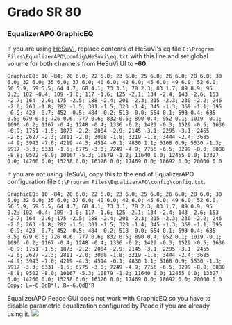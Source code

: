 # Grado SR 80
### EqualizerAPO GraphicEQ
If you are using [HeSuVi](https://sourceforge.net/projects/hesuvi/), replace contents of HeSuVi's eq file `C:\Program Files\EqualizerAPO\config\HeSuVi\eq.txt` with this line and set global volume for both channels from HeSuVi UI to **-60**.
```
GraphicEQ: 10 -84; 20 6.0; 22 6.0; 23 6.0; 25 6.0; 26 6.0; 28 6.0; 30 6.0; 32 6.0; 35 6.0; 37 6.0; 40 6.0; 42 6.0; 45 6.0; 49 6.0; 52 6.0; 56 5.9; 59 5.5; 64 4.7; 68 4.1; 73 3.1; 78 2.3; 83 1.7; 89 0.9; 95 0.2; 102 -0.4; 109 -1.0; 117 -1.6; 125 -2.1; 134 -2.4; 143 -2.6; 153 -2.7; 164 -2.6; 175 -2.5; 188 -2.4; 201 -2.3; 215 -2.3; 230 -2.2; 246 -2.0; 263 -1.8; 282 -1.5; 301 -1.5; 323 -1.4; 345 -1.3; 369 -1.1; 395 -0.9; 423 -0.7; 452 -0.5; 484 -0.2; 518 -0.0; 554 0.1; 593 0.4; 635 0.5; 679 0.6; 726 0.6; 777 0.6; 832 0.5; 890 0.4; 952 0.1; 1019 -0.1; 1090 -0.2; 1167 -0.4; 1248 -0.4; 1336 -0.2; 1429 -0.3; 1529 -0.5; 1636 -0.9; 1751 -1.5; 1873 -2.2; 2004 -2.9; 2145 -3.1; 2295 -3.1; 2455 -2.6; 2627 -2.3; 2811 -2.0; 3008 -1.8; 3219 -1.8; 3444 -2.4; 3685 -4.9; 3943 -7.6; 4219 -4.3; 4514 -0.1; 4830 1.1; 5168 0.9; 5530 -1.3; 5917 -3.3; 6331 -1.6; 6775 -3.0; 7249 -4.9; 7756 -6.5; 8299 -8.0; 8880 -8.8; 9502 -8.0; 10167 -5.3; 10879 -1.2; 11640 0.0; 12455 0.0; 13327 0.0; 14260 0.0; 15258 0.0; 16326 0.0; 17469 0.0; 18692 0.0; 20000 0.0
```
If you are not using HeSuVi, copy this to the end of EqualizerAPO configuration file `C:\Program Files\EqualizerAPO\config\config.txt`.
```
GraphicEQ: 10 -84; 20 6.0; 22 6.0; 23 6.0; 25 6.0; 26 6.0; 28 6.0; 30 6.0; 32 6.0; 35 6.0; 37 6.0; 40 6.0; 42 6.0; 45 6.0; 49 6.0; 52 6.0; 56 5.9; 59 5.5; 64 4.7; 68 4.1; 73 3.1; 78 2.3; 83 1.7; 89 0.9; 95 0.2; 102 -0.4; 109 -1.0; 117 -1.6; 125 -2.1; 134 -2.4; 143 -2.6; 153 -2.7; 164 -2.6; 175 -2.5; 188 -2.4; 201 -2.3; 215 -2.3; 230 -2.2; 246 -2.0; 263 -1.8; 282 -1.5; 301 -1.5; 323 -1.4; 345 -1.3; 369 -1.1; 395 -0.9; 423 -0.7; 452 -0.5; 484 -0.2; 518 -0.0; 554 0.1; 593 0.4; 635 0.5; 679 0.6; 726 0.6; 777 0.6; 832 0.5; 890 0.4; 952 0.1; 1019 -0.1; 1090 -0.2; 1167 -0.4; 1248 -0.4; 1336 -0.2; 1429 -0.3; 1529 -0.5; 1636 -0.9; 1751 -1.5; 1873 -2.2; 2004 -2.9; 2145 -3.1; 2295 -3.1; 2455 -2.6; 2627 -2.3; 2811 -2.0; 3008 -1.8; 3219 -1.8; 3444 -2.4; 3685 -4.9; 3943 -7.6; 4219 -4.3; 4514 -0.1; 4830 1.1; 5168 0.9; 5530 -1.3; 5917 -3.3; 6331 -1.6; 6775 -3.0; 7249 -4.9; 7756 -6.5; 8299 -8.0; 8880 -8.8; 9502 -8.0; 10167 -5.3; 10879 -1.2; 11640 0.0; 12455 0.0; 13327 0.0; 14260 0.0; 15258 0.0; 16326 0.0; 17469 0.0; 18692 0.0; 20000 0.0
Copy: L=-6.0dB*l, R=-6.0dB*R
```
EqualizerAPO Peace GUI does not work with GraphicEQ so you have to disable parametric equalization configured by Peace if you are already using it.
![](https://raw.githubusercontent.com/jaakkopasanen/AutoEq/master/results/Headphone.com/headphoncecom/onear/Grado%20SR%2080/Grado%20SR%2080.png)
